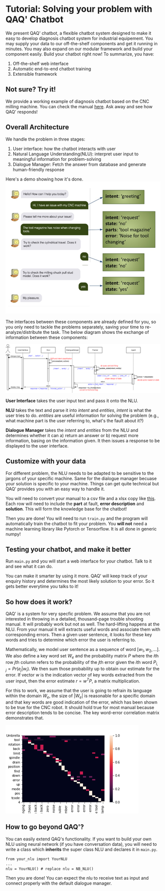 # Tutorial: Solving your problem with QAQ' Chatbot

We present QAQ' chatbot, a flexible chatbot system designed to make it easy to develop diagnosis chatbot system for industrial equipement. You may supply your data to our off-the-shelf components and get it running in minutes. You may also expand on our modular framework and build your component easily. Build your chatbot right now! To summarize, you have:

1. Off-the-shelf web interface
2. Automatic end-to-end chatbot training
3. Extensible framework

## Not sure? Try it!

We provide a working example of diagnosis chatbot based on the CNC milling machine. You can check the manual [here](cnc_machine_troubleshooting_1.pdf). Ask away and see how QAQ' responds!

## Overall Architecture

We handle the problem in three stages:
1. User interface: how the chatbot interacts with user
2. Natural Language Understanding(NLU): interpret user input to meaningful information for problem-solving
3. Dialogue Manager: Fetch the answer from database and generate human-friendly response

Here's a demo showing how it's done.
![](demo1.jpg)

The interfaces between these components are already defined for you, so you only need to tackle the problems separately, saving your time to re-analyze/distribute the task. The below diagram shows the exchange of information between these components:

![](Sequence_Diagram.png)

**User Interface** takes the user input text and pass it onto the NLU.

**NLU** takes the text and parse it into *intent* and *entities*, *intent* is what the user tries to do. *entities* are useful information for solving the problem (e.g., what machine part is the user referring to, what's the fault about it?)

**Dialogue Manager** takes the *intent* and *entities* from the NLU and determines whether it can a) return an answer or b) request more information, basing on the information given. It then issues a response to be displayed to the user interface.

## Customize with your data

For different problem, the NLU needs to be adapted to be sensitive to the jargons of your specific machine. Same for the dialogue manager becuase your solution is specific to your machine. Things can get quite technical but QAQ' provides you with an easy way to handle it.

You will need to convert your manual to a csv file and a xlsx copy like [this](../data/cnc_troubleshooting.xlsx). Each row will need to include the **part** at fault, **error description** and **solution**. This will form the knowledge base for the chatbot!

Then you are done! You will need to run `train.py` and the program will automatically train the chatbot to fit your problem. You **will not** need a machine learning library like Pytorch or Tensorflow. It is all done in generic numpy!

## Testing your chatbot, and make it better

Run `main.py` and you will start a web interface for your chatbot. Talk to it and see what it can do. 

You can make it smarter by using it more. QAQ' will keep track of your enquiry history and determines the most likely solution to your error. So it gets better everytime you talks to it!

## So how does it work?

QAQ' is a system for very specfic problem. We assume that you are not interested in throwing in a detailed, thousand-page trouble shooting manual. It will probably work but not as well. The hard-lifting happens at the NLU. From your manual it will extracts useful words and associate them with corresponding errors. Then a given user sentence, it looks for these key words and tries to determine which error the user is referring to. 

Mathematically, we model user sentence as a sequence of word $[w_1, w_2, ...]$. We also define a key word set $W_e$ and the probability matrix $P$ where the $i$th row $j$th column refers to the probability of the $j$th error given the $i$th word $P_{i,j} = Pr(e_j|w_i)$. We then sum those probability up to obtain our estimate for the error. If vector $w$ is the indication vector of key words extracted from the user input, then the error estimate $r = w^TP$, a matrix multiplication.

For this to work, we assume that the user is going to refrain its language within the domain $W_e$, the size of $|W_e|$ is reasonable for a specific domain and that key words are good indication of the error, which has been shown to be true for the CNC robot. It should hold true for most manual because error description tends to be concise. The key word-error correlation matrix demonstrates that.

![](cor_mat.png)

## How to go beyond QAQ'?

You can easily extend QAQ's functionality. If you want to build your own NLU using neural network (if you have conversation data), you will need to write a class which **inherits** the super class NLU and declares it in `main.py`.
	
	from your_nlu import YourNLU
	...
	nlu = YourNLU() # replace nlu = NB_NLU()

Then you are done! You can expect the nlu to receive text as input and connect properly with the default dialogue manager.


	
